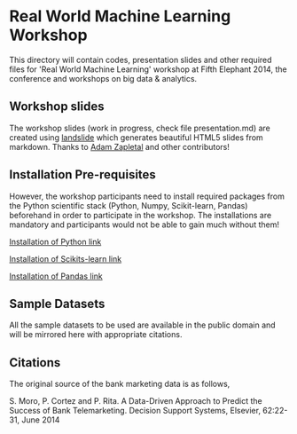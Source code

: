 # Real World Machine Learning Workshop

This directory will contain codes, presentation slides and other required files for 
'Real World Machine Learning' workshop at Fifth Elephant 2014, the conference and 
workshops on big data & analytics.

## Workshop slides

The workshop slides (work in progress, check file presentation.md) are created using 
[landslide](https://github.com/adamzap/landslide) which generates beautiful HTML5 slides 
from markdown. Thanks to [Adam Zapletal](https://github.com/adamzap) and other contributors!

## Installation Pre-requisites

However, the workshop participants need to install required packages from
the Python scientific stack (Python, Numpy, Scikit-learn, Pandas) beforehand 
in order to participate in the workshop. The installations are mandatory and 
participants would not be able to gain much without them!

[Installation of Python link](https://www.python.org/download/releases/2.7.7)

[Installation of Scikits-learn link](http://scikit-learn.org/stable/install.html)

[Installation of Pandas link](http://pandas.pydata.org/pandas-docs/stable/install.html)

## Sample Datasets

All the sample datasets to be used are available in the public domain and will
be mirrored here with appropriate citations.

## Citations

The original source of the bank marketing data is as follows,

S. Moro, P. Cortez and P. Rita. A Data-Driven Approach to Predict the Success 
of Bank Telemarketing. Decision Support Systems, Elsevier, 62:22-31, June 2014
